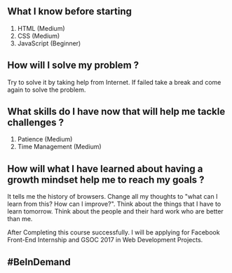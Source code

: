## What I know before starting

1. HTML (Medium)
2. CSS (Medium)
3. JavaScript (Beginner)

## How will I solve my problem ?

Try to solve it by taking help from Internet. If failed take a break and come again to solve the problem.

## What skills do I have now that will help me tackle challenges ?

1. Patience (Medium)
2. Time Management (Medium)

## How will what I have learned about having a growth mindset help me to reach my goals ?

It tells me the history of browsers. Change all my thoughts to "what can I learn from this? How can I improve?". Think about the things that I have to learn tomorrow. Think about the people and their hard work who are better than me.

After Completing this course successfully. I will be applying for Facebook Front-End Internship and GSOC 2017 in Web Development Projects. 

## #BeInDemand